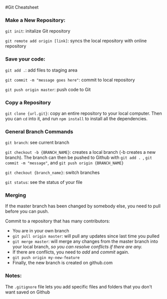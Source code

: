 #Git Cheatsheet

### Make a New Repository:

`git init`: initalize Git repository

`git remote add origin [link]`: syncs the local repository with online repository

### Save your code:

`git add .`: add files to staging area

`git commit -m "message goes here"`: commit to local repository

`git push origin master`: push code to Git

### Copy a Repository

`git clone {url.git}`: copy an entire repository to your local computer. Then you can `cd` into it,
and run `npm install` to install all the dependencies.

### General Branch Commands

`git branch`: see current branch

`git checkout -b {BRANCH_NAME}`: creates a local branch (-b creates a new branch). The branch can then be pushed 
to Github with `git add . `, `git commit -m "message"`, and  `git push origin {BRANCH_NAME}`

`git checkout {branch_name}`: switch branches 

`git status`: see the status of your file

### Merging

If the master branch has been changed by somebody else, you need to pull before you can push.

Commit to a repository that has many contributors:

- You are in your own branch
- `git pull origin master`: will pull any updates since last time you pulled
- `git merge master`: will merge any changes from the master branch into your local branch, *so you can resolve conflicts if there are any.*
- If there are conflicts, you need to *add* and *commit* again.
- `git push origin my-new-feature`
- Finally, the new branch is created on github.com


### Notes:

The `.gitignore` file lets you add specific files and folders that you don't
want saved on Github 